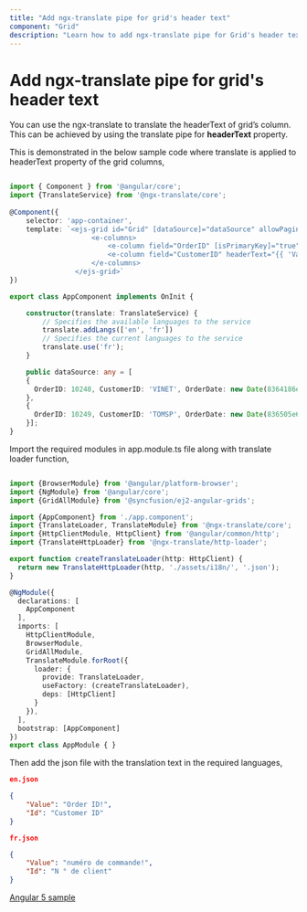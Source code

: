 ```yaml
---
title: "Add ngx-translate pipe for grid's header text"
component: "Grid"
description: "Learn how to add ngx-translate pipe for Grid's header text"
---
```


# Add ngx-translate pipe for grid's header text

You can use the ngx-translate to translate the headerText of grid’s column. This can be achieved by using the translate pipe for **headerText** property.

This is demonstrated in the below sample code where translate is applied to headerText property of the grid columns,

```typescript

import { Component } from '@angular/core';  
import {TranslateService} from '@ngx-translate/core';  
  
@Component({
    selector: 'app-container',
    template: `<ejs-grid id="Grid" [dataSource]="dataSource" allowPaging="true">  
                    <e-columns>  
                        <e-column field="OrderID" [isPrimaryKey]="true" headerText="{{ 'Id' | translate }}"></e-column>
                        <e-column field="CustomerID" headerText="{{ 'Value' | translate }}"></e-column>
                    </e-columns>  
                </ejs-grid>`
})

export class AppComponent implements OnInit {

    constructor(translate: TranslateService) {
        // Specifies the available languages to the service
        translate.addLangs(['en', 'fr'])
        // Specifies the current languages to the service
        translate.use('fr');
    }

    public dataSource: any = [
    {
      OrderID: 10248, CustomerID: 'VINET', OrderDate: new Date(8364186e5),
    },
    {
      OrderID: 10249, CustomerID: 'TOMSP', OrderDate: new Date(836505e6),
    }];
}

```

Import the required modules in app.module.ts file along with translate loader function,

```typescript

import {BrowserModule} from '@angular/platform-browser';
import {NgModule} from '@angular/core';
import {GridAllModule} from '@syncfusion/ej2-angular-grids';

import {AppComponent} from './app.component';
import {TranslateLoader, TranslateModule} from '@ngx-translate/core';
import {HttpClientModule, HttpClient} from '@angular/common/http';
import {TranslateHttpLoader} from '@ngx-translate/http-loader';

export function createTranslateLoader(http: HttpClient) {
  return new TranslateHttpLoader(http, './assets/i18n/', '.json');
}

@NgModule({
  declarations: [
    AppComponent
  ],
  imports: [
    HttpClientModule,
    BrowserModule,
    GridAllModule,
    TranslateModule.forRoot({
      loader: {
        provide: TranslateLoader,
        useFactory: (createTranslateLoader),
        deps: [HttpClient]
      }
    }),
  ],
  bootstrap: [AppComponent]
})
export class AppModule { }

```

Then add the json file with the translation text in the required languages,

```json
en.json

{  
    "Value": "Order ID!",
    "Id": "Customer ID"
}

```

```json
fr.json

{  
    "Value": "numéro de commande!",
    "Id": "N ° de client"
}

```

[Angular 5 sample](https://www.syncfusion.com/downloads/support/directtrac/general/ze/translate_header_text-841014797)